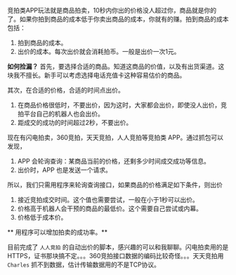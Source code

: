 竞拍类APP玩法就是商品拍卖，10秒内你出的价格没人超过你，商品就是你的了。如果你拍到商品的成本低于你卖出商品的成本，你就有的赚。拍到商品的成本包括：

1. 拍到商品的成本。
1. 出价的成本。每次出价就会消耗拍币。一般是出价一次1元。

**如何捡漏？**
首先，要选择合适的商品。知道这商品的价值，以及有出货渠道。这块我不擅长。新手可以考虑选择电话充值卡这种容易估价的商品。

其次，在合适的价格，合适的时间点出价。
1. 在商品价格很低时，不要出价，因为这时，大家都会出价，即使没人出价，竞拍平台自己的机器人也会出价。
1. 距成交的成功的时间超过2秒，不要出价。 

现在有闪电拍卖，360竞拍，天天竞拍，人人竞拍等竞拍类 APP。通过抓包可以发现，
1. APP 会轮询查询：某商品当前的价格，还剩多少时间成交成功等信息。
2. 出价时，APP 也是发送一个请求。

所以，我们只需用程序来轮询查询接口，如果商品的价格满足如下条件，则出价
1. 接近竞拍成交时间。这个值也需要尝试，一般在小于1秒可以出价。
1. 价格高于机器人会干预的商品的最低价。这个需要自己尝试或内幕。
1. 价格低于成本价。

** 用程序可以增加拍卖的成功率。** 

目前完成了 `人人竞拍` 的自动出价的脚本，感兴趣的可以和我聊聊。闪电拍卖用的是 HTTPS，证书那块搞不定。。。360竞拍接口数据的编码比较奇怪。。。天天竞拍用 `Charles` 抓不到数据，估计传输数据用的不是TCP协议。

